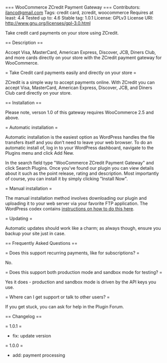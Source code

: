 === WooCommerce ZCredit Payment Gateway ===
Contributors: ilanco@gmail.com
Tags: credit card, zcredit, woocommerce
Requires at least: 4.4
Tested up to: 4.6
Stable tag: 1.0.1
License: GPLv3
License URI: http://www.gnu.org/licenses/gpl-3.0.html

Take credit card payments on your store using ZCredit.

== Description ==

Accept Visa, MasterCard, American Express, Discover, JCB, Diners Club, and more
cards directly on your store with the ZCredit payment gateway for WooCommerce.

= Take Credit card payments easily and directly on your store =

ZCredit is a simple way to accept payments online. With ZCredit you can accept
Visa, MasterCard, American Express, Discover, JCB, and Diners Club card directly on your store.

== Installation ==

Please note, verson 1.0 of this gateway requires WooCommerce 2.5 and above.

= Automatic installation =

Automatic installation is the easiest option as WordPress handles the file
transfers itself and you don’t need to leave your web browser. To
do an automatic install of, log in to your WordPress dashboard, navigate to the
Plugins menu and click Add New.

In the search field type "WooCommerce ZCredit Payment Gateway" and click
Search Plugins. Once you’ve found our plugin you can view details about it
such as the point release, rating and description. Most importantly of
course, you can install it by simply clicking "Install Now".

= Manual installation =

The manual installation method involves downloading our plugin and uploading
it to your web server via your favorite FTP application. The WordPress codex
contains [instructions on how to do this
here](http://codex.wordpress.org/Managing_Plugins#Manual_Plugin_Installation).

= Updating =

Automatic updates should work like a charm; as always though, ensure you
backup your site just in case.

== Frequently Asked Questions ==

= Does this support recurring payments, like for subscriptions? =

No.

= Does this support both production mode and sandbox mode for testing? =

Yes it does - production and sandbox mode is driven by the API keys you use.

= Where can I get support or talk to other users? =

If you get stuck, you can ask for help in the Plugin Forum.

== Changelog ==

= 1.0.1 =
* fix: update version

= 1.0.0 =
* add: payment processing
